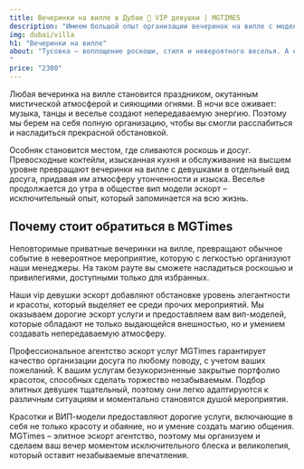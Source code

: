```yaml
---
title: Вечеринки на вилле в Дубае 🖤 VIP девушки | MGTIMES
description: "Имеем большой опыт организации вечеринок на вилле с моделями в Дубае. Элитное эскорт агентство для успешных мужчин! Подбор VIP моделей для сопровождения. Строго конфиденциально 📞 +971 58 525 2213 ⚡"
img: dubai/villa
h1: "Вечеринки на вилле"
about: "Тусовка – воплощение роскоши, стиля и невероятного веселья. А если она сопровождается элитными моделями, то превращается из обыденного мероприятия в незабываемое событие, окутанное магией и пышностью. Приватная вечеринка на вилле с моделями предоставляет возможность окунуться в мир безграничных развлечений и удовольствий..
"
price: "2300"
---
```


Любая вечеринка на вилле становится праздником, окутанным мистической атмосферой и сияющими огнями. В ночи все оживает: музыка, танцы и веселье создают непередаваемую энергию. Поэтому мы берем на себя полную организацию, чтобы вы смогли расслабиться и насладиться прекрасной обстановкой.

Особняк становится местом, где сливаются роскошь и досуг. Превосходные коктейли, изысканная кухня и обслуживание на высшем уровне превращают вечеринки на вилле с девушками в отдельный вид досуга, придавая им атмосферу утонченности и изыска. Веселье продолжается до утра в обществе вип модели эскорт – исключительный опыт, который запоминается на всю жизнь.


## Почему стоит обратиться в MGTimes

Неповторимые приватные вечеринки на вилле, превращают обычное событие в невероятное мероприятие, которую с легкостью организуют наши менеджеры. На таком рауте вы сможете насладиться роскошью и привилегиями, доступными только для избранных.

Наши vip девушки эскорт добавляют обстановке уровень элегантности и красоты, который выделяет ее среди прочих мероприятий. Мы оказываем дорогие эскорт услуги и предоставляем вам вип-моделей, которые обладают не только выдающейся внешностью, но и умением создавать непередаваемую атмосферу.

Профессиональное агентство эскорт услуг MGTimes гарантирует качество организации досуга по любому поводу, с учетом ваших пожеланий. К вашим услугам безукоризненные закрытые портфолио красоток, способных сделать торжество незабываемым. Подбор элитных девушек тщательный, поэтому они легко адаптируются к различным ситуациям и моментально становятся душой мероприятия.

Красотки и ВИП-модели предоставляют дорогие услуги, включающие в себя не только красоту и обаяние, но и умение создать магию общения. MGTimes – элитное эскорт агентство, поэтому мы организуем и сделаем ваш вечер моментом исключительного блеска и великолепия, который оставит незабываемые впечатления.


